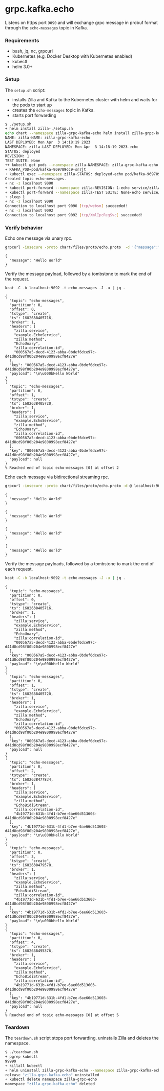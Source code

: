 # grpc.kafka.echo

Listens on https port `9090` and will exchange grpc message in probuf format through the `echo-messages` topic in Kafka.

### Requirements

- bash, jq, nc, grpcurl
- Kubernetes (e.g. Docker Desktop with Kubernetes enabled)
- kubectl
- helm 3.0+

### Setup

The `setup.sh` script:
- installs Zilla and Kafka to the Kubernetes cluster with helm and waits for the pods to start up
- creates the `echo-messages` topic in Kafka.
- starts port forwarding

```bash
$ ./setup.sh
+ helm install zilla-./setup.sh
echo chart --namespace zilla-grpc-kafka-echo helm install zilla-grpc-kafka-echo chart --namespace zilla-grpc-kafka-echo --create-namespace --wait-echo --create-namespace --wait
NAME: zilla-NAME: zilla-grpc-kafka-echo
LAST DEPLOYED: Mon Apr  3 14:18:19 2023
NAMESPACE: zilla-LAST DEPLOYED: Mon Apr  3 14:18:19 2023-echo
STATUS: deployed
REVISION: 1
TEST SUITE: None
++ kubectl get pods --namespace zilla-NAMESPACE: zilla-grpc-kafka-echo --selector app.kubernetes.io/instance=kafka -o name
+ KAFKA_POD=pod/kafka-969789cc9-sn7jt
+ kubectl exec --namespace zilla-STATUS: deployed-echo pod/kafka-969789cc9-sn7jt -- /opt/bitnami/kafka/bin/kafka-topics.sh --bootstrap-server localhost:9092 --create --topic echo-messages --if-not-exists
Created topic echo-messages.
+ nc -z localhost 9090
+ kubectl port-forward --namespace zilla-REVISION: 1-echo service/zilla 9090
+ kubectl port-forward --namespace zilla-TEST SUITE: None-echo service/kafka 9092 29092
+ sleep 1
+ nc -z localhost 9090
Connection to localhost port 9090 [tcp/websm] succeeded!
+ nc -z localhost 9092
Connection to localhost port 9092 [tcp/XmlIpcRegSvc] succeeded!
```
### Verify behavior

Echo one message via unary rpc.
```bash
grpcurl -insecure -proto chart/files/proto/echo.proto  -d '{"message":"Hello World"}' localhost:9090 example.EchoService.EchoUnary
```
```
{
  "message": "Hello World"
}
```

Verify the message payload, followed by a tombstone to mark the end of the request.
```
kcat -C -b localhost:9092 -t echo-messages -J -u | jq .
```
```
{
  "topic": "echo-messages",
  "partition": 0,
  "offset": 0,
  "tstype": "create",
  "ts": 1682638405716,
  "broker": 1,
  "headers": [
    "zilla:service",
    "example.EchoService",
    "zilla:method",
    "EchoUnary",
    "zilla:correlation-id",
    "000567a5-decd-4123-abba-0bdef6dce97c-d41d8cd98f00b204e9800998ecf8427e"
  ],
  "key": "000567a5-decd-4123-abba-0bdef6dce97c-d41d8cd98f00b204e9800998ecf8427e",
  "payload": "\n\u000bHello World"
}
{
  "topic": "echo-messages",
  "partition": 0,
  "offset": 1,
  "tstype": "create",
  "ts": 1682638405720,
  "broker": 1,
  "headers": [
    "zilla:service",
    "example.EchoService",
    "zilla:method",
    "EchoUnary",
    "zilla:correlation-id",
    "000567a5-decd-4123-abba-0bdef6dce97c-d41d8cd98f00b204e9800998ecf8427e"
  ],
  "key": "000567a5-decd-4123-abba-0bdef6dce97c-d41d8cd98f00b204e9800998ecf8427e",
  "payload": null
}
% Reached end of topic echo-messages [0] at offset 2
```

Echo each message via bidirectional streaming rpc.
```bash
grpcurl -insecure -proto chart/files/proto/echo.proto -d @ localhost:9090 example.EchoService.EchoBidiStream
```
```
{
  "message": "Hello World"
}
```
```
{
  "message": "Hello World"
}
```
```
{
  "message": "Hello World"
}
```
```
{
  "message": "Hello World"
}
```

Verify the message payloads, followed by a tombstone to mark the end of each request.
```bash
kcat -C -b localhost:9092 -t echo-messages -J -u | jq .
```
```
{
  "topic": "echo-messages",
  "partition": 0,
  "offset": 0,
  "tstype": "create",
  "ts": 1682638405716,
  "broker": 1,
  "headers": [
    "zilla:service",
    "example.EchoService",
    "zilla:method",
    "EchoUnary",
    "zilla:correlation-id",
    "000567a5-decd-4123-abba-0bdef6dce97c-d41d8cd98f00b204e9800998ecf8427e"
  ],
  "key": "000567a5-decd-4123-abba-0bdef6dce97c-d41d8cd98f00b204e9800998ecf8427e",
  "payload": "\n\u000bHello World"
}
{
  "topic": "echo-messages",
  "partition": 0,
  "offset": 1,
  "tstype": "create",
  "ts": 1682638405720,
  "broker": 1,
  "headers": [
    "zilla:service",
    "example.EchoService",
    "zilla:method",
    "EchoUnary",
    "zilla:correlation-id",
    "000567a5-decd-4123-abba-0bdef6dce97c-d41d8cd98f00b204e9800998ecf8427e"
  ],
  "key": "000567a5-decd-4123-abba-0bdef6dce97c-d41d8cd98f00b204e9800998ecf8427e",
  "payload": null
}
{
  "topic": "echo-messages",
  "partition": 0,
  "offset": 2,
  "tstype": "create",
  "ts": 1682638477834,
  "broker": 1,
  "headers": [
    "zilla:service",
    "example.EchoService",
    "zilla:method",
    "EchoBidiStream",
    "zilla:correlation-id",
    "4b19771d-631b-4fd1-b7ee-6ae66d513603-d41d8cd98f00b204e9800998ecf8427e"
  ],
  "key": "4b19771d-631b-4fd1-b7ee-6ae66d513603-d41d8cd98f00b204e9800998ecf8427e",
  "payload": "\n\u000bHello World"
}
{
  "topic": "echo-messages",
  "partition": 0,
  "offset": 3,
  "tstype": "create",
  "ts": 1682638479578,
  "broker": 1,
  "headers": [
    "zilla:service",
    "example.EchoService",
    "zilla:method",
    "EchoBidiStream",
    "zilla:correlation-id",
    "4b19771d-631b-4fd1-b7ee-6ae66d513603-d41d8cd98f00b204e9800998ecf8427e"
  ],
  "key": "4b19771d-631b-4fd1-b7ee-6ae66d513603-d41d8cd98f00b204e9800998ecf8427e",
  "payload": "\n\u000bHello World"
}
{
  "topic": "echo-messages",
  "partition": 0,
  "offset": 4,
  "tstype": "create",
  "ts": 1682638495376,
  "broker": 1,
  "headers": [
    "zilla:service",
    "example.EchoService",
    "zilla:method",
    "EchoBidiStream",
    "zilla:correlation-id",
    "4b19771d-631b-4fd1-b7ee-6ae66d513603-d41d8cd98f00b204e9800998ecf8427e"
  ],
  "key": "4b19771d-631b-4fd1-b7ee-6ae66d513603-d41d8cd98f00b204e9800998ecf8427e",
  "payload": null
}
% Reached end of topic echo-messages [0] at offset 5
```

### Teardown

The `teardown.sh` script stops port forwarding, uninstalls Zilla and deletes the namespace.

```bash
$ ./teardown.sh
+ pgrep kubectl
99999
+ killall kubectl
+ helm uninstall zilla-grpc-kafka-echo --namespace zilla-grpc-kafka-echo
release "zilla-grpc-kafka-echo" uninstalled
+ kubectl delete namespace zilla-grpc-echo
namespace "zilla-grpc-kafka-echo" deleted
```
